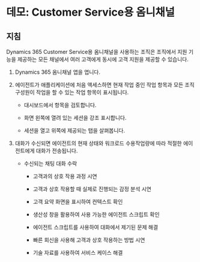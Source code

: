 ﻿---
demo:
    title: '데모: Customer Service용 옴니채널'
    module: '모듈 3: Dynamics 365 Customer Service의 기본 사항 파악'
---

# 데모: Customer Service용 옴니채널

## 지침

Dynamics 365 Customer Service용 옴니채널을 사용하는 조직은 조직에서 지원 기능을 제공하는 모든 채널에서 여러 고객에게 동시에 고객 지원을 제공할 수 있습니다. 

1. Dynamics 365 옴니채널 앱을 엽니다. 

 

2. 에이전트가 애플리케이션에 처음 액세스하면 현재 작업 중인 작업 항목과 모든 조직 구성원이 작업을 할 수 있는 작업 항목이 표시됩니다. 

	- 대시보드에서 항목을 검토합니다. 

	- 화면 왼쪽에 열려 있는 세션을 강조 표시합니다. 

	- 세션을 열고 위쪽에 제공되는 탭을 살펴봅니다. 

 

3. 대화가 수신되면 에이전트의 현재 상태와 워크로드 수용작업량에 따라 적절한 에이전트에게 대화가 전송됩니다.  

	- 수신되는 채팅 대화 수락 

		- 고객과의 상호 작용 과정 시연 

		- 고객과 상호 작용할 때 실제로 진행되는 감정 분석 시연

		- 고객 요약 화면을 표시하여 컨텍스트 확인 

		- 생산성 창을 활용하여 사용 가능한 에이전트 스크립트 확인

		- 에이전트 스크립트를 사용하여 대화에서 제기된 문제 해결

		- 빠른 회신을 사용해 고객과 상호 작용하는 방법 시연

		- 기술 자료를 사용하여 서비스 케이스 해결

